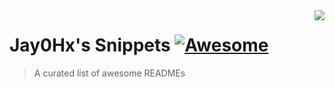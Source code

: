 <img src="https://github.com/Jay0Hx/jays_snippets/assets/119745695/f2d0b5de-2b4f-462d-bd62-300a6f2153bc" align="right" />

# Jay0Hx's Snippets [![Awesome](https://cdn.jsdelivr.net/gh/sindresorhus/awesome@d7305f38d29fed78fa85652e3a63e154dd8e8829/media/badge.svg)]([https://github.com/sindresorhus/awesome#readme](https://discord.gg/aGMfNhAxTj))
> A curated list of awesome READMEs
